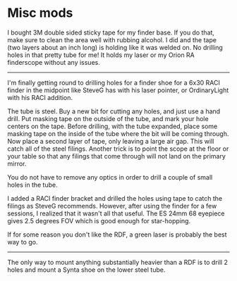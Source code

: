 # Misc mods


I bought 3M double sided sticky tape for my finder base. If you do that, make sure to clean the area well with rubbing alcohol. I did and the tape (two layers about an inch long) is holding like it was welded on. No drilling holes in that pretty tube for me! It holds my laser or my Orion RA finderscope without any issues.

---

I'm finally getting round to drilling holes for a finder shoe for a 6x30 RACI finder in the midpoint like SteveG has with his laser pointer, or OrdinaryLight with his RACI addition.

The tube is steel. Buy a new bit for cutting any holes, and just use a hand drill. Put masking tape on the outside of the tube, and mark your hole centers on the tape. Before drilling, with the tube expanded, place some masking tape on the inside of the tube where the bit will be coming through. Now place a second layer of tape, only leaving a large air gap. This will catch all of the steel filings. Another trick is to point the scope at the floor or your table so that any filings that come through will not land on the primary mirror.

You do not have to remove any optics in order to drill a couple of small holes in the tube.

I added a RACI finder bracket and drilled the holes using tape to catch the filings as SteveG recommends.  However, after using the finder for a few sessions, I realized that it wasn't all that useful.  The ES 24mm 68 eyepiece gives 2.5 degrees FOV which is good enough for star-hopping.

If for some reason you don't like the RDF, a green laser is probably the best way to go.


---


The only way to mount anything substantially heavier than a RDF is to drill 2 holes and mount a Synta shoe on the lower steel tube.


